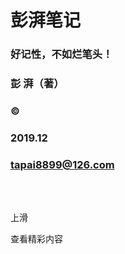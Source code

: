 # 彭湃笔记

### 好记性，不如烂笔头！

### 彭 湃（著）

### &copy;

### 2019.12

### tapai8899@126.com
<br>

<br>


上滑

查看精彩内容
